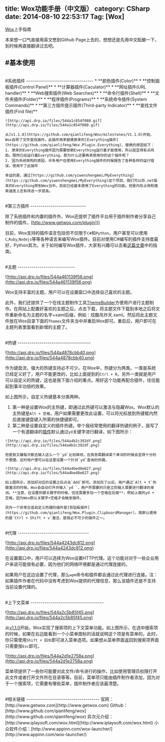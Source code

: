 title: Wox功能手册（中文版）
category: CSharp
date: 2014-08-10 22:53:17
Tag: [Wox]
---

[Wox]()上手指南
<!--more-->
本来想一口气直接用英文憋到Github Page上去的，想想还是先用中文酝酿一下，到时候再直接翻译过去吧。  

#基本使用
-----------------------------


<br/>
#系统插件
----------------------------------
  * **颜色插件(Color)**
  * **控制面板插件(Control Panel)**
  * **计算器插件(Caculator)**
  * **网址插件(URL handler)**
  * **Web搜索插件(Web Searches)**
  * **命令行插件(Shell)**
  * **文件夹插件(Folder)**
  * **程序插件(Programs)**
  * **系统命令插件(System Commands)**
  * **第三方插件提示插件(Third-party Indicator)**
  * **查找文件插件(Find file)**  
  
    ![http://api.drp.io/files/544a1c854f080.gif](http://api.drp.io/files/544a1c854f080.gif)
  
    从[v1.1.0](https://github.com/qianlifeng/Wox/milestones/V1.1.0)开始，Wox自带了文件查找插件。此插件用来替换原来的[Everything插件](https://github.com/qianlifeng/Wox.Plugin.Everything)，替换的原因如下：
    1. 原来的Everything插件因为需要依赖Everything运行着才能使用，所以就显得有点鸡肋。既然已经运行着Everything，那为什么还要再来使用你的这个插件呢？
    2. 因为系统架构的原因，许多用户在使用Everything插件的时候报告了各种各样的运行错误，使用不了此插件  
    
    幸运的是，通过[https://github.com/yiwenshengmei/MyEverything](https://github.com/yiwenshengmei/MyEverything)这个项目，我们可以将.net版本的Everything带到Wox当中。目前已经基本使用了Everything的功能。但是内存占用和搜索速度上还有待进一步提高。
  
<br/>
#第三方插件
----------------------------

  除了系统插件和内置的插件外，Wox还提供了插件平台用于插件制作者分享自己制作的插件。[http://www.getwox.com/plugin]()  
  
  目前，Wox支持的插件语言包括但不仅限于`C#`和`Python`，用户甚至可以使用`C`,`Ruby`,`Nodejs`等等各种语言来编写Wox插件。目前对使用C#编写的插件支持度最好，Python其次。关于如何编写Wox插件，大家有兴趣可以去看[这篇文章](http://url_to_do)中的指南。
  
<br/>
#主题
-----------------------------

  ![http://api.drp.io/files/544a461139f56.png](http://api.drp.io/files/544a461139f56.png)  
  
  Wox支持丰富的主题。用户可以在设置窗口中选择自己喜欢的主题。  
  
  此外，我们还提供了一个在线主题制作工具[ThemeBuilder](http://www.getwox.com/themebuilder)方便用户进行主题制作。在网站上配置好喜欢的主题之后，点击下载，将主题文件下载到本地之后将文件重新命名为主题的名字+xaml后缀，例如：炫酷吊炸天.xaml。然后将此主题文件放在Wox目录下面的`Themes`文件夹当中并重启Wox即可。重启后，用户即可在主题列表里面看到新增的主题了。
  
<br/>
#热键
-------------------------------------
  
  ![http://api.drp.io/files/544a4878cbb40.png](http://api.drp.io/files/544a4878cbb40.png)  
  
  作为键盘流，强大的热键支持必不可少。在Wox中，热键分为两类。一类是系统已经定义好了，用户不能更改的，比如上面提到的`Ctrl + R`，另外一类就是用户可以自定义的热键，这也是我下面介绍的重点。用好这个功能再配合插件，往往能起到事半功倍的效果。  
  
  如上图所示，自定义热键基本分类两种。  
  1. 第一种是设置Wox的主热键，即通过此热键可以激活与隐藏Wox。Wox默认的主热键是`Alt + 空格`，用户如果需要更改此设置，可以将光标放到热键框内然后直接键盘键入所需的快捷键即可。
  2. 第二种是设置自定义的插件热键。举个我经常使用的翻译热键的例子，我写了一个有道翻译的[插件](https://github.com/qianlifeng/Wox.Plugin.Youdao)默认通过`yd`关键字进行翻译，如下图所示： 
  
    ![http://api.drp.io/files/544a4b2c392df.png](http://api.drp.io/files/544a4b2c392df.png)  
  
    但是我又嫌每次都去输入这么一个`yd`比较麻烦，在我急需翻译某个单词的时候会显得十分的不便捷。这时用户便可以在这里设置一个针对`yd`查询的热键。  
  
    ![http://api.drp.io/files/544a4bed8e627.png](http://api.drp.io/files/544a4bed8e627.png)  
  
    如上图所示，添加好对应的设置之后点击`Add`即可。添加完了以后，用户通过`Alt + t`热键激活的时候，Wox会自动打开并输入`yd `，用户所需要的只是立刻输入需要进行翻译的单词。**注意，在设置热键关键字的时候，往往需要多加一个空格在后面**，例如上面的yd + 空格，因为Wox默认关键字+空格才会触发插件。  
    
    另外一个非常合适自定义热键的插件是[剪贴板插件](https://github.com/qianlifeng/Wox.Plugin.ClipboardManager)，我默认使用的是`Ctrl + Shift + v`激活，是我必不可少的插件之一。
  
<br/>
#代理
------------------------------------

  ![http://api.drp.io/files/544a4243dc812.png](http://api.drp.io/files/544a4243dc812.png)  
  
  在设置窗口中，用户可以选择为Wox设置HTTP代理。这个功能对对于一些企业用户来说可能很有必要，因为他们的网络环境都是通过代理连接的。  
  
  如果用户在这边设置了代理，那么`wpm`命令和插件都会通过此代理进行连接。注：如果插件作者在代码中没有考虑到Wox提供的代理信息，那么该插件还是不支持当前设置代理的。

<br/>
#上下文菜单
-------------------------------------

  ![http://api.drp.io/files/544a2c5b85f45.png](http://api.drp.io/files/544a2c5b85f45.png)
  
  从[v1.1.0](https://github.com/qianlifeng/Wox/milestones/V1.1.0)开始，Wox实现了搜索项的上下文菜单功能。如上图所示，在选中搜索项的时候，如果在右边能看到一个小菜单图标的话就说明这个项是有菜单的。此时，你只需使用`Shift + 回车`即可进入菜单选项。如果想从菜单界面返回到搜索项界面只需要按`Esc`即可。  
  
  ![http://api.drp.io/files/544a2d1e2758a.png](http://api.drp.io/files/544a2d1e2758a.png)  
  
  菜单项提供了一些你可能要对此文件/命令进行的操作，比如使用管理员权限打开此文件或者打开文件所在目录等等。目前，菜单项只能由插件制作者添加，因为对于一个搜索项，它需要有哪些菜单，插件制作者应该最清楚。  
  
<br/>
#相关链接
-------------------------------------
官网：[http://www.getwox.com](http://www.getwox.com)  
Github：[http://www.github.com/qianlifeng/wox](http://www.github.com/qianlifeng/wox)  
异次元介绍：[http://www.iplaysoft.com/wox.html](http://www.iplaysoft.com/wox.html)  
小众软件介绍：[http://www.appinn.com/wox-launcher/](http://www.appinn.com/wox-launcher/)  
  
